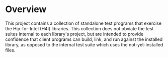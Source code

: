 # Overview

This project contains a collection of standalone test programs
that exercise the Hip-for-Intel (H4I) libraries.  This collection
does not obviate the test suites internal to each library's project,
but are intended to provide confidence that client programs can
build, link, and run against the installed library, as opposed
to the internal test suite which uses the not-yet-installed files.
